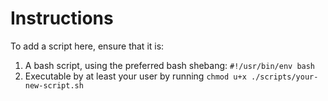 # Instructions

To add a script here, ensure that it is: 
1. A bash script, using the preferred bash shebang: `#!/usr/bin/env bash`
1. Executable by at least your user by running `chmod u+x ./scripts/your-new-script.sh`


